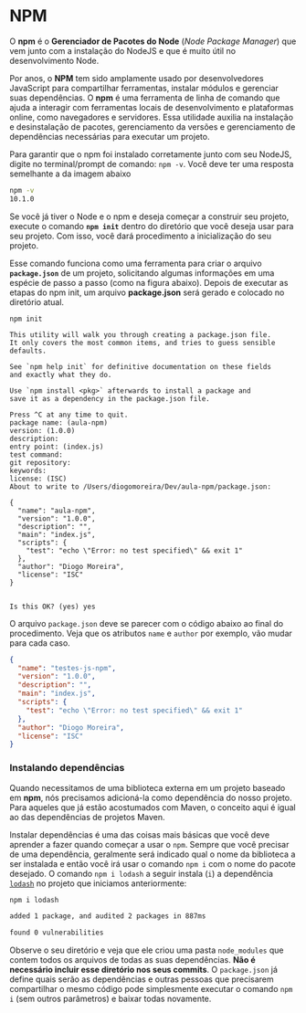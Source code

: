 # NPM

O **npm** é o **Gerenciador de Pacotes do Node** (_Node Package Manager_) que vem junto com a instalação do NodeJS e que é muito útil no desenvolvimento Node.

Por anos, o **NPM** tem sido amplamente usado por desenvolvedores JavaScript para compartilhar ferramentas, instalar módulos e gerenciar suas dependências. O **npm** é uma ferramenta de linha de comando que ajuda a interagir com ferramentas locais de desenvolvimento e plataformas online, como navegadores e servidores. Essa utilidade auxilia na instalação e desinstalação de pacotes, gerenciamento da versões e gerenciamento de dependências necessárias para executar um projeto.

Para garantir que o npm foi instalado corretamente junto com seu NodeJS, digite no terminal/prompt de comando: `npm -v`. Você deve ter uma resposta semelhante a da imagem abaixo

```bash
npm -v
10.1.0
```

Se você já tiver o Node e o npm e deseja começar a construir seu projeto, execute o comando **`npm init`** dentro do diretório que você deseja usar para seu projeto. Com isso, você dará procedimento a inicialização do seu projeto.

Esse comando funciona como uma ferramenta para criar o arquivo **`package.json`** de um projeto, solicitando algumas informações em uma espécie de passo a passo (como na figura abaixo). Depois de executar as etapas do npm init, um arquivo **package.json** será gerado e colocado no diretório atual.

```shell
npm init

This utility will walk you through creating a package.json file.
It only covers the most common items, and tries to guess sensible defaults.

See `npm help init` for definitive documentation on these fields
and exactly what they do.

Use `npm install <pkg>` afterwards to install a package and
save it as a dependency in the package.json file.

Press ^C at any time to quit.
package name: (aula-npm)
version: (1.0.0)
description:
entry point: (index.js)
test command:
git repository:
keywords:
license: (ISC)
About to write to /Users/diogomoreira/Dev/aula-npm/package.json:

{
  "name": "aula-npm",
  "version": "1.0.0",
  "description": "",
  "main": "index.js",
  "scripts": {
    "test": "echo \"Error: no test specified\" && exit 1"
  },
  "author": "Diogo Moreira",
  "license": "ISC"
}


Is this OK? (yes) yes

```

O arquivo `package.json` deve se parecer com o código abaixo ao final do procedimento. Veja que os atributos `name` e `author` por exemplo, vão mudar para cada caso.

```json
{
  "name": "testes-js-npm",
  "version": "1.0.0",
  "description": "",
  "main": "index.js",
  "scripts": {
    "test": "echo \"Error: no test specified\" && exit 1"
  },
  "author": "Diogo Moreira",
  "license": "ISC"
}
```

### Instalando dependências

Quando necessitamos de uma biblioteca externa em um projeto baseado em **npm**, nós precisamos adicioná-la como dependência do nosso projeto. Para aqueles que já estão acostumados com Maven, o conceito aqui é igual ao das dependências de projetos Maven.

Instalar dependências é uma das coisas mais básicas que você deve aprender a fazer quando começar a usar o `npm`. Sempre que você precisar de uma dependência, geralmente será indicado qual o nome da biblioteca a ser instalada e então você irá usar o comando `npm i` com o nome do pacote desejado. O comando `npm i lodash` a seguir instala (`i`) a dependência [`lodash`](https://www.npmjs.com/package/lodash) no projeto que iniciamos anteriormente:

```bash
npm i lodash

added 1 package, and audited 2 packages in 887ms

found 0 vulnerabilities
```

Observe o seu diretório e veja que ele criou uma pasta `node_modules` que contem todos os arquivos de todas as suas dependências. **Não é necessário incluir esse diretório nos seus commits**. O `package.json` já define quais serão as dependências e outras pessoas que precisarem compartilhar o mesmo código pode simplesmente executar o comando `npm i` (sem outros parâmetros) e baixar todas novamente.
